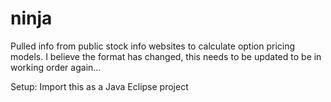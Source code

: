 ninja
=====

Pulled info from public stock info websites to calculate option pricing models. I believe the format has changed, this needs to be updated to be in working order again...

Setup: Import this as a Java Eclipse project
